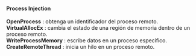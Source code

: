 #### Process Injection
**OpenProcess** : obtenga un identificador del proceso remoto.  
**VirtualAllocEx** : cambia el estado de una región de memoria dentro de un proceso remoto.  
**WriteProcessMemory** : escribe datos en un proceso específico.  
**CreateRemoteThread** : inicia un hilo en un proceso remoto.  
